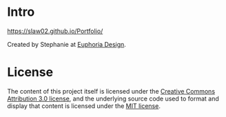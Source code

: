 # Intro
<a href="https://slaw02.github.io/Portfolio/">https://slaw02.github.io/Portfolio/</a>

Created by Stephanie at <a href="https://euphoria-design.com/">Euphoria Design</a>.

# License
The content of this project itself is licensed under the <a href="http://creativecommons.org/licenses/by/3.0/us/deed.en_US" target="_blank">Creative Commons Attribution 3.0 license</a>, 
and the underlying source code used to format and display that content is licensed under the <a href="http://opensource.org/licenses/mit-license.php" target="_blank">MIT license</a>.
